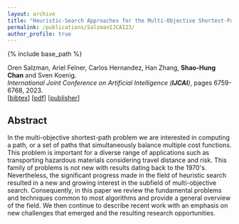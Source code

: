 ```yaml
---
layout: archive
title: "Heuristic-Search Approaches for the Multi-Objective Shortest-Path Problem: Progress and Research Opportunities"
permalink: /publications/SalzmanIJCAI23/
author_profile: true
---
```


{% include base_path %}

Oren Salzman, Ariel Felner, Carlos Hernandez, Han Zhang, **Shao-Hung Chan** and Sven Koenig.  
<i>International Joint Conference on Artificial Intelligence (**IJCAI**)</i>, pages 6759-6768, 2023.  
[<a href="javascript:void(0)" onclick="(function(target, id) { if ($('#' + id).css('display') == 'block') { $('#' + id).hide('fast'); $(target).text('bibtex') } else { $('#' + id).show('fast'); $(target).text('bibtex▲') } })(this, 'bibtex-SalzmanIJCAI23');">bibtex</a>]
[[pdf](https://shchan13.github.io/files/SalzmanIJCAI23.pdf)]
[[publisher](https://dl.acm.org/doi/abs/10.24963/ijcai.2023/757)]
<div id="bibtex-SalzmanIJCAI23" style="display:none">
<pre>@inproceedings{SalzmanIJCAI23,
    author    = {Oren Salzman and Ariel Felner and Carlos Hernandez and Han Zhang and Shao-Hung Chan and Sven Koenig},
    title     = {Heuristic-Search Approaches for the Multi-Objective Shortest-Path Problem: Progress and Research Opportunities},
    booktitle = {Proceedings of the International Joint Conference on Artificial Intelligence (IJCAI)},
    pages     = {6759--6768},
    year      = {2023}
}
</pre></div>

## Abstract
In the multi-objective shortest-path problem we are interested in computing a path, or a set of paths that simultaneously balance multiple cost functions. This problem is important for a diverse range of applications such as transporting hazardous materials considering travel distance and risk. This family of problems is not new with results dating back to the 1970's. Nevertheless, the significant progress made in the field of heuristic search resulted in a new and growing interest in the subfield of multi-objective search. Consequently, in this paper we review the fundamental problems and techniques common to most algorithms and provide a general overview of the field. We then continue to describe recent work with an emphasis on new challenges that emerged and the resulting research opportunities.